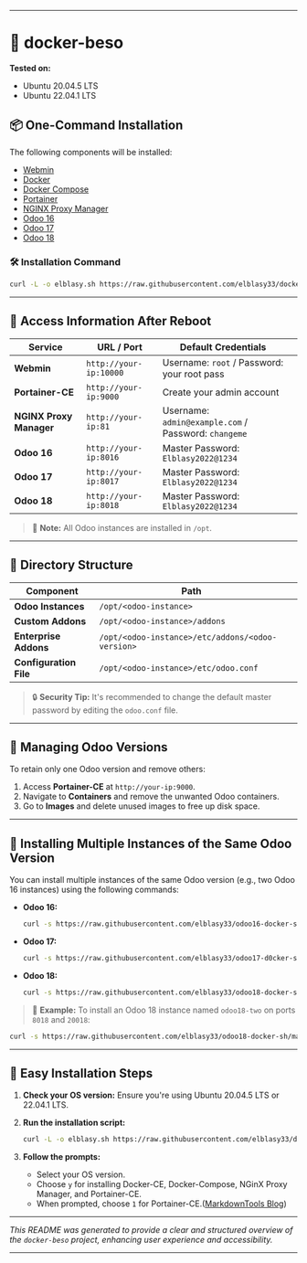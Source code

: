 
---

# 🚀 docker-beso

**Tested on:**

* Ubuntu 20.04.5 LTS
* Ubuntu 22.04.1 LTS

## 📦 One-Command Installation

The following components will be installed:

* [Webmin](https://www.webmin.com/)
* [Docker](https://www.docker.com/)
* [Docker Compose](https://docs.docker.com/engine/reference/commandline/compose/)
* [Portainer](https://docs.portainer.io/)
* [NGINX Proxy Manager](https://nginxproxymanager.com/)
* [Odoo 16](https://www.odoo.com/documentation/16.0/)
* [Odoo 17](https://www.odoo.com/documentation/17.0/)
* [Odoo 18](https://www.odoo.com/documentation/18.0/)

### 🛠️ Installation Command

```bash
curl -L -o elblasy.sh https://raw.githubusercontent.com/elblasy33/docker-beso/main/elblasy.sh && chmod +x elblasy.sh && ./elblasy.sh
```

---

## 🔑 Access Information After Reboot

| Service                 | URL / Port             | Default Credentials                                  |   |
| ----------------------- | ---------------------- | ---------------------------------------------------- | - |
| **Webmin**              | `http://your-ip:10000` | Username: `root` / Password: your root pass          |   |
| **Portainer-CE**        | `http://your-ip:9000`  | Create your admin account                            |   |
| **NGINX Proxy Manager** | `http://your-ip:81`    | Username: `admin@example.com` / Password: `changeme` |   |
| **Odoo 16**             | `http://your-ip:8016`  | Master Password: `Elblasy2022@1234`                  |   |
| **Odoo 17**             | `http://your-ip:8017`  | Master Password: `Elblasy2022@1234`                  |   |
| **Odoo 18**             | `http://your-ip:8018`  | Master Password: `Elblasy2022@1234`                  |   |

> 📝 **Note:** All Odoo instances are installed in `/opt`.

---

## 📁 Directory Structure

| Component              | Path                                             |   |
| ---------------------- | ------------------------------------------------ | - |
| **Odoo Instances**     | `/opt/<odoo-instance>`                           |   |
| **Custom Addons**      | `/opt/<odoo-instance>/addons`                    |   |
| **Enterprise Addons**  | `/opt/<odoo-instance>/etc/addons/<odoo-version>` |   |
| **Configuration File** | `/opt/<odoo-instance>/etc/odoo.conf`             |   |

> 🔒 **Security Tip:** It's recommended to change the default master password by editing the `odoo.conf` file.

---

## 🧹 Managing Odoo Versions

To retain only one Odoo version and remove others:

1. Access **Portainer-CE** at `http://your-ip:9000`.
2. Navigate to **Containers** and remove the unwanted Odoo containers.
3. Go to **Images** and delete unused images to free up disk space.

---

## 🔁 Installing Multiple Instances of the Same Odoo Version

You can install multiple instances of the same Odoo version (e.g., two Odoo 16 instances) using the following commands:

* **Odoo 16:**

  ```bash
  curl -s https://raw.githubusercontent.com/elblasy33/odoo16-docker-sh/main/run.sh | sudo bash -s <odoo-name> <odoo-port> <chat-port>
  ```

* **Odoo 17:**

  ```bash
  curl -s https://raw.githubusercontent.com/elblasy33/odoo17-d0cker-sh/main/run.sh | sudo bash -s <odoo-name> <odoo-port> <chat-port>
  ```

* **Odoo 18:**

  ```bash
  curl -s https://raw.githubusercontent.com/elblasy33/odoo18-docker-sh/main/run.sh | sudo bash -s <odoo-name> <odoo-port> <chat-port>
  ```

> 📌 **Example:** To install an Odoo 18 instance named `odoo18-two` on ports `8018` and `20018`:

```bash
curl -s https://raw.githubusercontent.com/elblasy33/odoo18-docker-sh/main/run.sh | sudo bash -s odoo18-two 8018 20018
```

---

## 🧪 Easy Installation Steps

1. **Check your OS version:** Ensure you're using Ubuntu 20.04.5 LTS or 22.04.1 LTS.

2. **Run the installation script:**

   ```bash
   curl -L -o elblasy.sh https://raw.githubusercontent.com/elblasy33/docker-beso/main/elblasy.sh && chmod +x elblasy.sh && ./elblasy.sh
   ```

3. **Follow the prompts:**

   * Select your OS version.
   * Choose `y` for installing Docker-CE, Docker-Compose, NGinX Proxy Manager, and Portainer-CE.
   * When prompted, choose `1` for Portainer-CE.([MarkdownTools Blog][2])

---



*This README was generated to provide a clear and structured overview of the `docker-beso` project, enhancing user experience and accessibility.*

---

[1]: https://stackoverflow.com/questions/35465557/how-to-apply-color-on-text-in-markdown?utm_source=chatgpt.com "How to apply color on text in Markdown - Stack Overflow"
[2]: https://blog.markdowntools.com/posts/markdown-table-ultimate-guide?utm_source=chatgpt.com "Master Markdown Tables: A Complete Guide & Tips - Blog"
